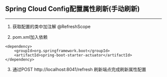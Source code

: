 ## Spring Cloud Config配置属性刷新(手动刷新)

--- 

1. 获取配置的类中加注解
@RefreshScope

2. pom.xml加入依赖
```
<dependency>
	<groupId>org.springframework.boot</groupId>
	<artifactId>spring-boot-starter-actuator</artifactId>
</dependency>
```

3. 通过POST http://localhost:8041/refresh 刷新端点完成刷新属性配置